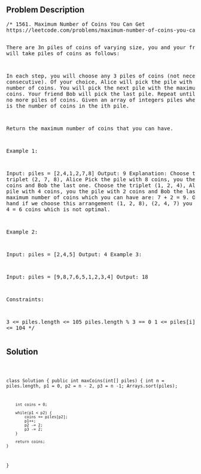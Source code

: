<!--
<style>
  body { font-family: Arial, sans-serif; }
  .container { max-width: 100%; margin: auto; padding: 20px; }
  .comment-block { background-color: #f9f9f9; padding: 10px; border-left: 5px solid #ccc; max-width: 80%; margin: auto;}
  .code-block { background-color: #f4f4f4; padding: 10px; border: 1px solid #ddd; }
</style>
-->

<div class='container'>
<h2>Problem Description</h2>
<div class='comment-block'>
<pre>
/* 1561. Maximum Number of Coins You Can Get
https://leetcode.com/problems/maximum-number-of-coins-you-can-get/description/

There are 3n piles of coins of varying size, 
you and your friends will take piles of coins as follows:

In each step, you will choose any 3 piles of coins (not necessarily consecutive).
Of your choice, Alice will pick the pile with the maximum number of coins.
You will pick the next pile with the maximum number of coins.
Your friend Bob will pick the last pile.
Repeat until there are no more piles of coins.
Given an array of integers piles where piles[i] is the number of coins in the ith pile.

Return the maximum number of coins that you can have.

 

Example 1:

Input: piles = [2,4,1,2,7,8]
Output: 9
Explanation: Choose the triplet (2, 7, 8), 
Alice Pick the pile with 8 coins, 
you the pile with 7 coins and Bob the last one.
Choose the triplet (1, 2, 4), Alice Pick the pile with 4 coins, 
you the pile with 2 coins and Bob the last one.
The maximum number of coins which you can have are: 7 + 2 = 9.
On the other hand if we choose this arrangement (1, 2, 8), (2, 4, 7) 
you only get 2 + 4 = 6 coins which is not optimal.


Example 2:

Input: piles = [2,4,5]
Output: 4
Example 3:

Input: piles = [9,8,7,6,5,1,2,3,4]
Output: 18
 

Constraints:

3 <= piles.length <= 105
piles.length % 3 == 0
1 <= piles[i] <= 104
*/
</pre>
</div>

<h2>Solution</h2>
<div class='code-block'>
<pre><code class='language-java'>

class Solution {
    public int maxCoins(int[] piles) {
        int n = piles.length, p1 = 0, p2 = n - 2, p3 = n -1;
        Arrays.sort(piles);

        int coins = 0;

        while(p1 < p2) {
            coins += piles[p2];
            p1++;
            p2 -= 2;
            p3 -= 2;
        }

        return coins;
    }
}
</code></pre>
</div>
</div>
